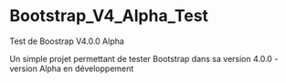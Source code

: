 # Bootstrap_V4_Alpha_Test
Test de Boostrap V4.0.0 Alpha

Un simple projet permettant de tester Bootstrap dans sa version 4.0.0 - version Alpha en développement